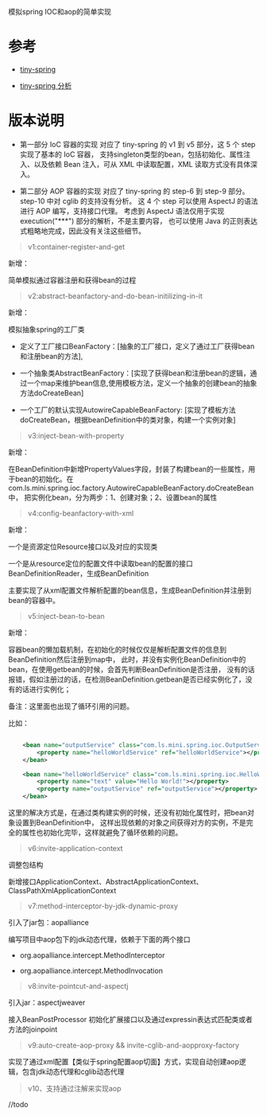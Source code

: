 模拟spring IOC和aop的简单实现

# 参考

- [tiny-spring](https://github.com/lishuai2016/tiny-spring)

- [tiny-spring 分析](https://www.zybuluo.com/dugu9sword/note/382745)



# 版本说明

- 第一部分 IoC 容器的实现 对应了 tiny-spring 的 v1 到 v5 部分，这 5 个 step 实现了基本的 IoC 容器，
支持singleton类型的bean，包括初始化、属性注入、以及依赖 Bean 注入，可从 XML 中读取配置，XML 读取方式没有具体深入。

- 第二部分 AOP 容器的实现 对应了 tiny-spring 的 step-6 到 step-9 部分。step-10 中对 cglib 的支持没有分析。
这 4 个 step 可以使用 AspectJ 的语法进行 AOP 编写，支持接口代理。
考虑到 AspectJ 语法仅用于实现 execution("***") 部分的解析，不是主要内容，
也可以使用 Java 的正则表达式粗略地完成，因此没有关注这些细节。

> v1:container-register-and-get

新增：

简单模拟通过容器注册和获得bean的过程


> v2:abstract-beanfactory-and-do-bean-initilizing-in-it

新增：

模拟抽象spring的工厂类

- 定义了工厂接口BeanFactory：[抽象的工厂接口，定义了通过工厂获得bean和注册bean的方法],

- 一个抽象类AbstractBeanFactory：[实现了获得bean和注册bean的逻辑，通过一个map来维护bean信息,使用模板方法，定义一个抽象的创建bean的抽象方法doCreateBean]

- 一个工厂的默认实现AutowireCapableBeanFactory: [实现了模板方法doCreateBean，根据beanDefinition中的类对象，构建一个实例对象]

> v3:inject-bean-with-property

新增：

在BeanDefinition中新增PropertyValues字段，封装了构建bean的一些属性，用于bean的初始化。在com.ls.mini.spring.ioc.factory.AutowireCapableBeanFactory.doCreateBean中，
把实例化bean，分为两步：1、创建对象；2、设置bean的属性

> v4:config-beanfactory-with-xml

新增：

一个是资源定位Resource接口以及对应的实现类

一个是从resource定位的配置文件中读取bean的配置的接口BeanDefinitionReader，生成BeanDefinition

主要实现了从xml配置文件解析配置的bean信息，生成BeanDefinition并注册到bean的容器中。

> v5:inject-bean-to-bean

新增：

容器bean的懒加载机制，在初始化的时候仅仅是解析配置文件的信息到BeanDefinition然后注册到map中，
此时，并没有实例化BeanDefinition中的bean，在使用getbean的时候，会首先判断BeanDefinition是否注册，
没有的话报错，假如注册过的话，在检测BeanDefinition.getbean是否已经实例化了，没有的话进行实例化；

备注：这里面也出现了循环引用的问题。

比如：
```xml

    <bean name="outputService" class="com.ls.mini.spring.ioc.OutputService">
        <property name="helloWorldService" ref="helloWorldService"></property>
    </bean>

    <bean name="helloWorldService" class="com.ls.mini.spring.ioc.HelloWorldService">
        <property name="text" value="Hello World!"></property>
        <property name="outputService" ref="outputService"></property>
    </bean>
```

这里的解决方式是，在通过类构建实例的时候，还没有初始化属性时，把bean对象设置到BeanDefinition中，
这样出现依赖的对象之间获得对方的实例，不是完全的属性也初始化完毕，这样就避免了循环依赖的问题。


> v6:invite-application-context

调整包结构

新增接口ApplicationContext、AbstractApplicationContext、ClassPathXmlApplicationContext


> v7:method-interceptor-by-jdk-dynamic-proxy

引入了jar包：aopalliance

编写项目中aop包下的jdk动态代理，依赖于下面的两个接口

- org.aopalliance.intercept.MethodInterceptor

- org.aopalliance.intercept.MethodInvocation

> v8:invite-pointcut-and-aspectj

引入jar：aspectjweaver

接入BeanPostProcessor 初始化扩展接口以及通过expressin表达式匹配类或者方法的joinpoint


> v9:auto-create-aop-proxy && invite-cglib-and-aopproxy-factory

实现了通过xml配置【类似于spring配置aop切面】方式，实现自动创建aop逻辑，包含jdk动态代理和cglib动态代理


> v10、支持通过注解来实现aop

//todo


